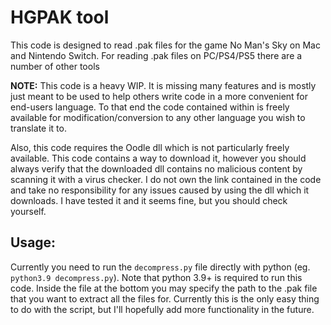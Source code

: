 # HGPAK tool

This code is designed to read .pak files for the game No Man's Sky on Mac and Nintendo Switch.
For reading .pak files on PC/PS4/PS5 there are a number of other tools

**NOTE:** This code is a heavy WIP. It is missing many features and is mostly just meant to be used to help others write code in a more convenient for end-users language.
To that end the code contained within is freely available for modification/conversion to any other language you wish to translate it to.

Also, this code requires the Oodle dll which is not particularly freely available.
This code contains a way to download it, however you should always verify that the downloaded dll contains no malicious content by scanning it with a virus checker.
I do not own the link contained in the code and take no responsibility for any issues caused by using the dll which it downloads.
I have tested it and it seems fine, but you should check yourself.

## Usage:

Currently you need to run the `decompress.py` file directly with python (eg. `python3.9 decompress.py`). Note that python 3.9+ is required to run this code.
Inside the file at the bottom you may specify the path to the .pak file that you want to extract all the files for.
Currently this is the only easy thing to do with the script, but I'll hopefully add more functionality in the future.
